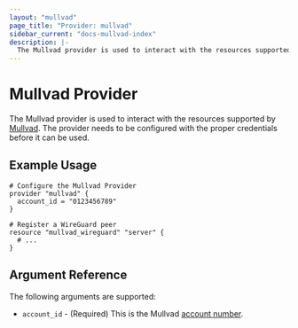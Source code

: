 ```yaml
---
layout: "mullvad"
page_title: "Provider: mullvad"
sidebar_current: "docs-mullvad-index"
description: |-
  The Mullvad provider is used to interact with the resources supported by Mullvad. The provider needs to be configured with the proper credentials before it can be used.
---
```


# Mullvad Provider

The Mullvad provider is used to interact with the
resources supported by [Mullvad](https://mullvad.net). The provider needs to be configured
with the proper credentials before it can be used.

## Example Usage

```hcl
# Configure the Mullvad Provider
provider "mullvad" {
  account_id = "0123456789"
}

# Register a WireGuard peer
resource "mullvad_wireguard" "server" {
  # ...
}
```

## Argument Reference

The following arguments are supported:

* `account_id` - (Required) This is the Mullvad [account number](https://mullvad.net/en/account/).
